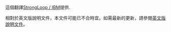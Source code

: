 <p>這個翻譯<a href="http://strongloop.com">StrongLoop / IBM</a>提供.</p>

相對於英文版說明文件，本文件可能已不合時宜。如需最新的更新，請參閱<a href="/expressjs.com/">英文版說明文件</a>。
